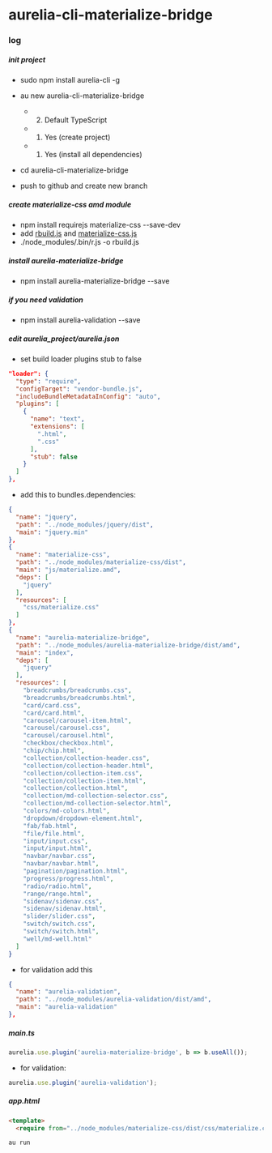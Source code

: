 # aurelia-cli-materialize-bridge


### log

##### init project

- sudo npm install aurelia-cli -g
- au new aurelia-cli-materialize-bridge
  - 2. Default TypeScript
  - 1. Yes (create project)
  - 1. Yes (install all dependencies)
- cd aurelia-cli-materialize-bridge

- push to github and create new branch

##### create materialize-css amd module

- npm install requirejs materialize-css --save-dev
- add [rbuild.js](rbuild.js) and [materialize-css.js](materialize-css.js)
- ./node_modules/.bin/r.js -o rbuild.js


##### install aurelia-materialize-bridge

- npm install aurelia-materialize-bridge --save

##### if you need validation

- npm install aurelia-validation --save

##### edit aurelia_project/aurelia.json

- set build loader plugins stub to false

```json
"loader": {
  "type": "require",
  "configTarget": "vendor-bundle.js",
  "includeBundleMetadataInConfig": "auto",
  "plugins": [
    {
      "name": "text",
      "extensions": [
        ".html",
        ".css"
      ],
      "stub": false
    }
  ]
},
 ```

- add this to bundles.dependencies:

```json
{
  "name": "jquery",
  "path": "../node_modules/jquery/dist",
  "main": "jquery.min"
},
{
  "name": "materialize-css",
  "path": "../node_modules/materialize-css/dist",
  "main": "js/materialize.amd",
  "deps": [
    "jquery"
  ],
  "resources": [
    "css/materialize.css"
  ]
},
{
  "name": "aurelia-materialize-bridge",
  "path": "../node_modules/aurelia-materialize-bridge/dist/amd",
  "main": "index",
  "deps": [
    "jquery"
  ],
  "resources": [
    "breadcrumbs/breadcrumbs.css",
    "breadcrumbs/breadcrumbs.html",
    "card/card.css",
    "card/card.html",
    "carousel/carousel-item.html",
    "carousel/carousel.css",
    "carousel/carousel.html",
    "checkbox/checkbox.html",
    "chip/chip.html",
    "collection/collection-header.css",
    "collection/collection-header.html",
    "collection/collection-item.css",
    "collection/collection-item.html",
    "collection/collection.html",
    "collection/md-collection-selector.css",
    "collection/md-collection-selector.html",
    "colors/md-colors.html",
    "dropdown/dropdown-element.html",
    "fab/fab.html",
    "file/file.html",
    "input/input.css",
    "input/input.html",
    "navbar/navbar.css",
    "navbar/navbar.html",
    "pagination/pagination.html",
    "progress/progress.html",
    "radio/radio.html",
    "range/range.html",
    "sidenav/sidenav.css",
    "sidenav/sidenav.html",
    "slider/slider.css",
    "switch/switch.css",
    "switch/switch.html",
    "well/md-well.html"
  ]
}
```

- for validation add this

```json
{
  "name": "aurelia-validation",
  "path": "../node_modules/aurelia-validation/dist/amd",
  "main": "aurelia-validation"
},
```

##### main.ts

```javascript
aurelia.use.plugin('aurelia-materialize-bridge', b => b.useAll());
```

- for validation:

```javascript
aurelia.use.plugin('aurelia-validation');
```


##### app.html
```html
<template>
  <require from="../node_modules/materialize-css/dist/css/materialize.css"></require>
```

```bash
au run
```
